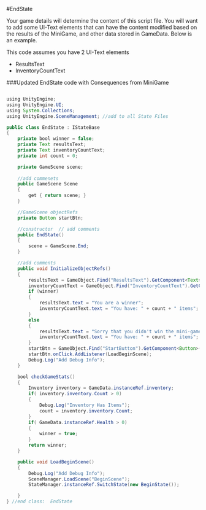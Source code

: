 #EndState

Your game details will determine the content of this script file.  You will want to add some UI-Text elements that can have the content modified based on the results of the MiniGame, and other data stored in GameData.  Below is an example.


This code assumes you have 2 UI-Text elements
- ResultsText
- InventoryCountText

###Updated EndState code with Consequences from MiniGame


```java

using UnityEngine;
using UnityEngine.UI;
using System.Collections;
using UnityEngine.SceneManagement; //add to all State Files

public class EndState : IStateBase
{
    private bool winner = false;
    private Text resultsText;
    private Text inventoryCountText;
    private int count = 0;

    private GameScene scene;
   
    //add commenets
    public GameScene Scene
    {
        get { return scene; }
    }

    //GameScene objectRefs
    private Button startBtn;

    //constructor  // add comments
    public EndState()
    {
        scene = GameScene.End;
    }

    //add comments
    public void InitializeObjectRefs()
    {
        resultsText = GameObject.Find("ResultsText").GetComponent<Text>();
        inventoryCountText = GameObject.Find("InventoryCountText").GetComponent<Text>();
        if (winner)
        {
            resultsText.text = "You are a winner";
            inventoryCountText.text = "You have: " + count + " items";
        }
        else
        {
            resultsText.text = "Sorry that you didn't win the mini-game";
            inventoryCountText.text = "You have: " + count + " items";
        }
        startBtn = GameObject.Find("StartButton").GetComponent<Button>();
        startBtn.onClick.AddListener(LoadBeginScene);
        Debug.Log("Add Debug Info");
    }

    bool checkGameStats()
    {
        Inventory inventory = GameData.instanceRef.inventory;
        if( inventory.inventory.Count > 0)
        {
            Debug.Log("Inventory Has Items");
            count = inventory.inventory.Count;
        }
        if( GameData.instanceRef.Health > 0)
        {
            winner = true;
        }
        return winner;
    }

    public void LoadBeginScene()
    {
        Debug.Log("Add Debug Info");
        SceneManager.LoadScene("BeginScene");
        StateManager.instanceRef.SwitchState(new BeginState());

    }
} //end class:  EndState

```

